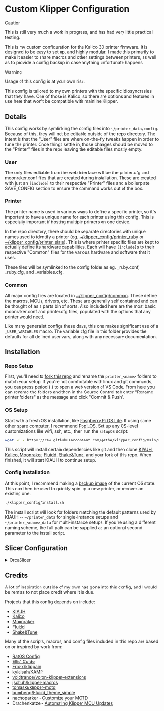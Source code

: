 Custom Klipper Configuration
============================

> [!CAUTION]
> This is still very much a work in progress, and has had very little practical
> testing.

This is my custom configuration for the [Kalico] 3D printer firmware. It is
designed to be easy to set up, and highly modular. I made this primarily to make
it easier to share macros and other settings between printers, as well as to
provide a config backup in case anything unfortunate happens.

> [!WARNING]
> Usage of this config is at your own risk.
>
> This config is tailored to my own printers with the specific idiosyncrasies
> that they have. One of those is [Kalico], so there are options and
> features in use here that won't be compatible with mainline Klipper.

Details
-------

This config works by symlinking the config files into `~/printer_data/config`.
Because of this, they will not be editable outside of the repo directory. The
intent is that the "User" files are where on-the-fly tweaks happen in order to
tune the printer. Once things settle in, those changes should be moved to the
"Printer" files in the repo leaving the editable files mostly empty.

### User ###

The only files editable from the web interface will be the printer.cfg and
moonraker.conf files that are created during installation. These are created
with just an `[include]` to their respective "Printer" files and a boilerplate
SAVE_CONFIG section to ensure the command works out of the box.

### Printer ###

The printer name is used in various ways to define a specific printer, so it's
important to have a unique name for each printer using this config. This is
especially important if hosting multiple printers on one device.

In the repo directory, there should be separate directories with unique names
used to identify a printer (eg. [~/klipper_config/printer_ruby](printer_ruby/)
or [~/klipper_config/printer_slate](printer_slate/)). This is where printer
specific files are kept to actually define its hardware capabilities. Each will
have `[include]`s to their respective "Common" files for the various hardware
and software that it uses.

These files will be symlinked to the config folder as eg. _ruby.conf, _ruby.cfg,
and _variables.cfg.

### Common ###

All major config files are located in [~/klipper_config/common](common/). These
define the macros, MCUs, drivers, etc. These are generally self contained and
can be thought of as a parts bin of sorts. Also included here are the most basic
moonraker.conf and printer.cfg files, populated with the options that any
printer would need.

Like many generalist configs these days, this one makes significant use of a
`_USER_VARIABLES` macro. The variable.cfg file in this folder provides the
defaults for all defined user vars, along with any necessary documentation.

Installation
------------

### Repo Setup ###

First, you'll need to [fork this repo] and rename the `printer_<name>` folders to
match your setup. If you're not comfortable with linux and git commands, you can
press period (.) to open a web version of VS Code. From here you can rename the
folders and then in the Source Control tab enter "Rename printer folders" as the
message and click "Commit & Push".

### OS Setup ###

Start with a fresh OS installation, like [Raspberry Pi OS Lite]. If using some
other spare computer, I recommend [Pop!_OS]. Set up any OS-level customizations
like wifi, ssh, etc., then run the `setupOS` script:

``` bash
wget -O - https://raw.githubusercontent.com/gethe/klipper_config/main/setupOS.sh | bash <userName>/klipper_config
```

This script will install certain dependencies like git and then clone [KIAUH],
[Kalico], [Moonraker], [Fluidd], [Shake&Tune], and your fork of this repo. When
finished, it will start KIAUH to continue setup.

### Config Installation ###

At this point, I recommend making a [backup image] of the current OS state. This
can then be used to quickly spin up a new printer, or recover an existing one.

``` bash
./klipper_config/install.sh
```

The install script will look for folders matching the default patterns used by
KIAUH -- `~/printer_data` for single-instance setups and `~/printer_<name>_data`
for multi-instance setups. If you're using a different naming scheme, the full
path can be supplied as an optional second parameter to the install script.

Slicer Configuration
--------------------

<details>
<summary>OrcaSlicer</summary>
In OrcaSlicer go to "Printer settings" -> "Machine start g-code" and update it to:

#### Start G-code ####

```gcode
START_PRINT EXTRUDER=[first_layer_temperature[initial_extruder]] BED=[first_layer_bed_temperature[initial_extruder]] CHAMBER=[chamber_temperature[initial_extruder]] MATERIAL=[filament_type[initial_extruder]]
```

#### End G-code ####

```gcode
END_PRINT
```

#### Before layer change G-code ####

```gcode
BEFORE_LAYER_CHANGE Z=[layer_z] LAYER=[layer_num]
```

#### After layer change G-code ####

```gcode
;[layer_z]
AFTER_LAYER_CHANGE
```

</details>

Credits
-------

A lot of inspiration outside of my own has gone into this config, and I would be
remiss to not place credit where it is due.

Projects that this config depends on include:

* [KIAUH]
* [Kalico]
* [Moonraker]
* [Fluidd]
* [Shake&Tune]

Many of the scripts, macros, and config files included in this repo are based on
or inspired by work from:

* [RatOS Config](https://github.com/Rat-OS/RatOS-configuration)
* [Ellis' Guide](https://ellis3dp.com/Print-Tuning-Guide/)
* [Frix-x/klippain](https://github.com/Frix-x/klippain)
* [kyleisah/KAMP](https://github.com/kyleisah/Klipper-Adaptive-Meshing-Purging)
* [voidtrance/voron-klipper-extensions](https://github.com/voidtrance/voron-klipper-extensions)
* [jschuh/klipper-macros](https://github.com/jschuh/klipper-macros)
* [tomaski/klipper-motd](https://github.com/tomaski/klipper-motd)
* [bumbeng/Fluidd_theme_simple](https://github.com/bumbeng/Fluidd_theme_simple)
* nachoparker - [Customize your MOTD](https://web.archive.org/web/20180729211018/https://ownyourbits.com/2017/04/05/customize-your-motd-login-message-in-debian-and-ubuntu/)
* Drachenkatze - [Automating Klipper MCU Updates](https://docs.vorondesign.com/community/howto/drachenkatze/automating_klipper_mcu_updates.html)

[fork this repo]: https://github.com/gethe/klipper_config/fork
[Raspberry Pi OS Lite]: https://www.raspberrypi.com/software/
[Pop!_OS]: https://pop.system76.com/
[KIAUH]: https://github.com/dw-0/kiauh
[Kalico]: https://github.com/KalicoCrew/kalico
[Moonraker]: https://github.com/Arksine/moonraker
[Fluidd]: https://github.com/fluidd-core/fluidd
[Shake&Tune]: https://github.com/Frix-x/klippain-shaketune/tree/main
[backup image]: https://www.tomshardware.com/how-to/back-up-raspberry-pi-as-disk-image/
